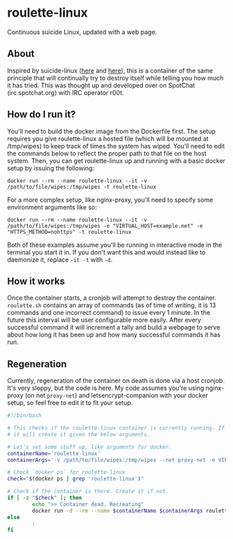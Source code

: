 # roulette-linux
Continuous suicide Linux, updated with a web page.

## About
Inspired by suicide-linux ([here](https://qntm.org/suicide) and [here](https://github.com/tiagoad/suicide-linux)), this is a
container of the same principle that will continually try to destroy itself while telling you how much it has tried. This was thought up and developed over on SpotChat (irc.spotchat.org) with IRC operator r00t.

## How do I run it?
You'll need to build the docker image from the Dockerfile first. The setup requires you give roulette-linux a hosted file (which will be mounted at /tmp/wipes) to keep track of times the system has wiped. You'll need to edit the commands below to reflect the proper path to that file on the host system. Then, you can get roulette-linux up and running with a basic docker setup by issuing the following:

`docker run --rm --name roulette-linux --it -v /path/to/file/wipes:/tmp/wipes -t roulette-linux`

For a more complex setup, like nginx-proxy, you'll need to specify some environment arguments like so:

`docker run --rm --name roulette-linux --it -v /path/to/file/wipes:/tmp/wipes -e "VIRTUAL_HOST=example.net" -e "HTTPS_METHOD=nohttps" -t roulette-linux`

Both of these examples assume you'll be running in interactive mode in the terminal you start it in. If you don't want this and would instead like to daemonize it, replace `-it -t` with `-d`.

## How it works
Once the container starts, a cronjob will attempt to destroy the container. `roulette.sh` contains an array of commands (as of time of writing, it is 13 commands and one incorrect command) to issue every 1 minute. In the future this interval will be user configurable more easily. After every successful command it will increment a tally and build a webpage to serve about how long it has been up and how many successful commands it has run.

## Regeneration
Currently, regeneration of the container on death is done via a host cronjob. It's very sloppy, but the code is here. My code assumes you're using nginx-proxy (on net `proxy-net`) and letsencrypt-companion with your docker setup, so feel free to edit it to fit your setup.

``` bash
#!/bin/bash                                                                                                                                                  

# This checks if the roulette-linux container is currently running. If not,
# it will create it given the below arguments.

# Let's set some stuff up, like arguments for docker.
containerName='roulette-linux'
containerArgs='-v /path/to/file/wipes:/tmp/wipes --net proxy-net -e VIRTUAL_HOST=example.net -e HTTPS_METHOD=nohttps'

# Check `docker ps` for roulette-linux.
check="$(docker ps | grep 'roulette-linux')"

# Check if the container is there. Create it if not.
if [ -z "$check" ]; then
        echo ">> Container dead. Recreating"
        docker run -d --rm --name $containerName $containerArgs roulette-linux
else
        :
fi
```
